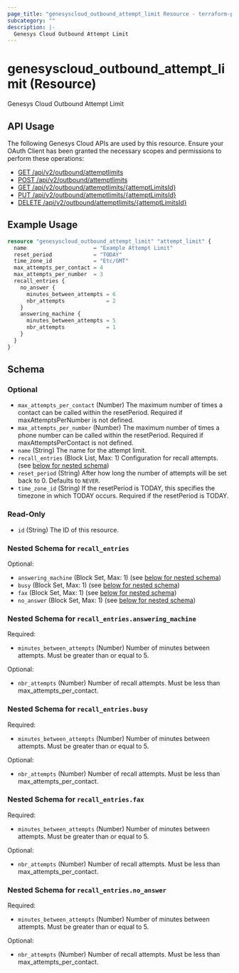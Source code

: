 ```yaml
---
page_title: "genesyscloud_outbound_attempt_limit Resource - terraform-provider-genesyscloud"
subcategory: ""
description: |-
  Genesys Cloud Outbound Attempt Limit
---
```

# genesyscloud_outbound_attempt_limit (Resource)

Genesys Cloud Outbound Attempt Limit

## API Usage
The following Genesys Cloud APIs are used by this resource. Ensure your OAuth Client has been granted the necessary scopes and permissions to perform these operations:

* [GET /api/v2/outbound/attemptlimits](https://developer.genesys.cloud/devapps/api-explorer#get-api-v2-outbound-attemptlimits)
* [POST /api/v2/outbound/attemptlimits](https://developer.genesys.cloud/devapps/api-explorer#post-api-v2-outbound-attemptlimits)
* [GET /api/v2/outbound/attemptlimits/{attemptLimitsId}](https://developer.genesys.cloud/devapps/api-explorer#get-api-v2-outbound-attemptlimits--attemptLimitsId-)
* [PUT /api/v2/outbound/attemptlimits/{attemptLimitsId}](https://developer.genesys.cloud/devapps/api-explorer#put-api-v2-outbound-attemptlimits--attemptLimitsId-)
* [DELETE /api/v2/outbound/attemptlimits/{attemptLimitsId}](https://developer.genesys.cloud/devapps/api-explorer#delete-api-v2-outbound-attemptlimits--attemptLimitsId-)


## Example Usage

```terraform
resource "genesyscloud_outbound_attempt_limit" "attempt_limit" {
  name                     = "Example Attempt Limit"
  reset_period             = "TODAY"
  time_zone_id             = "Etc/GMT"
  max_attempts_per_contact = 4
  max_attempts_per_number  = 3
  recall_entries {
    no_answer {
      minutes_between_attempts = 6
      nbr_attempts             = 2
    }
    answering_machine {
      minutes_between_attempts = 5
      nbr_attempts             = 1
    }
  }
}
```

<!-- schema generated by tfplugindocs -->
## Schema

### Optional

- `max_attempts_per_contact` (Number) The maximum number of times a contact can be called within the resetPeriod. Required if maxAttemptsPerNumber is not defined.
- `max_attempts_per_number` (Number) The maximum number of times a phone number can be called within the resetPeriod. Required if maxAttemptsPerContact is not defined.
- `name` (String) The name for the attempt limit.
- `recall_entries` (Block List, Max: 1) Configuration for recall attempts. (see [below for nested schema](#nestedblock--recall_entries))
- `reset_period` (String) After how long the number of attempts will be set back to 0. Defaults to `NEVER`.
- `time_zone_id` (String) If the resetPeriod is TODAY, this specifies the timezone in which TODAY occurs. Required if the resetPeriod is TODAY.

### Read-Only

- `id` (String) The ID of this resource.

<a id="nestedblock--recall_entries"></a>
### Nested Schema for `recall_entries`

Optional:

- `answering_machine` (Block Set, Max: 1) (see [below for nested schema](#nestedblock--recall_entries--answering_machine))
- `busy` (Block Set, Max: 1) (see [below for nested schema](#nestedblock--recall_entries--busy))
- `fax` (Block Set, Max: 1) (see [below for nested schema](#nestedblock--recall_entries--fax))
- `no_answer` (Block Set, Max: 1) (see [below for nested schema](#nestedblock--recall_entries--no_answer))

<a id="nestedblock--recall_entries--answering_machine"></a>
### Nested Schema for `recall_entries.answering_machine`

Required:

- `minutes_between_attempts` (Number) Number of minutes between attempts. Must be greater than or equal to 5.

Optional:

- `nbr_attempts` (Number) Number of recall attempts. Must be less than max_attempts_per_contact.


<a id="nestedblock--recall_entries--busy"></a>
### Nested Schema for `recall_entries.busy`

Required:

- `minutes_between_attempts` (Number) Number of minutes between attempts. Must be greater than or equal to 5.

Optional:

- `nbr_attempts` (Number) Number of recall attempts. Must be less than max_attempts_per_contact.


<a id="nestedblock--recall_entries--fax"></a>
### Nested Schema for `recall_entries.fax`

Required:

- `minutes_between_attempts` (Number) Number of minutes between attempts. Must be greater than or equal to 5.

Optional:

- `nbr_attempts` (Number) Number of recall attempts. Must be less than max_attempts_per_contact.


<a id="nestedblock--recall_entries--no_answer"></a>
### Nested Schema for `recall_entries.no_answer`

Required:

- `minutes_between_attempts` (Number) Number of minutes between attempts. Must be greater than or equal to 5.

Optional:

- `nbr_attempts` (Number) Number of recall attempts. Must be less than max_attempts_per_contact.

